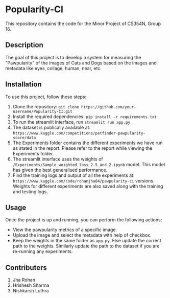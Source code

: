 # Popularity-CI

This repository contains the code for the Minor Project of CS354N, Group 16.

## Description

The goal of this project is to develop a system for measuring the "Pawpularity" of the images of Cats and Dogs based on the images and metadata like eyes, collage, human, near, etc.

## Installation

To use this project, follow these steps:

1. Clone the repository: `git clone https://github.com/your-username/Popularity-CI.git`
2. Install the required dependencies: `pip install -r requirements.txt`
3. To run the streamlit interface, run `streamlit run app.py`
4. The dataset is publically available at: `https://www.kaggle.com/competitions/petfinder-pawpularity-score/data`
5. The Experiments folder contains the different experiments we have run as stated in the report. Please refer to the report while viewing the Experiments folder.
6. The streamlit interface uses the weights of `/Experiments/Sample_weighted_loss_2.5_and_2.ipynb` model. This model has given the best generalised performance.
7. Find the training logs and output of all the experiments at: `https://www.kaggle.com/code/rohanjha04/pawpularity-ci` versions. Weights for different experiments are also saved along with the training and testing logs.

## Usage

Once the project is up and running, you can perform the following actions:

- View the pawpularity metrics of a specific image.
- Upload the image and select the metadata with help of checkbox.
- Keep the weights in the same folder as `app.py`. Else update the correct path to the weights. Similarly update the path to the dataset if you are re-running any experiments.

## Contributers
1. Jha Rohan
2. Hrishesh Sharma
3. Nishkarsh Luthra

